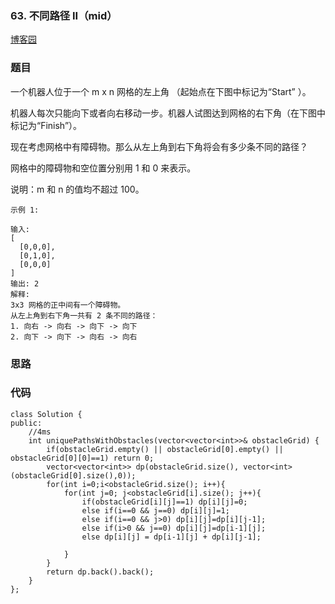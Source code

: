### 63. 不同路径 II（mid）

[博客园](http://www.cnblogs.com/grandyang/p/4353680.html)

### 题目 

一个机器人位于一个 m x n 网格的左上角 （起始点在下图中标记为“Start” ）。

机器人每次只能向下或者向右移动一步。机器人试图达到网格的右下角（在下图中标记为“Finish”）。

现在考虑网格中有障碍物。那么从左上角到右下角将会有多少条不同的路径？



网格中的障碍物和空位置分别用 1 和 0 来表示。

说明：m 和 n 的值均不超过 100。

    示例 1:

    输入:
    [
      [0,0,0],
      [0,1,0],
      [0,0,0]
    ]
    输出: 2
    解释:
    3x3 网格的正中间有一个障碍物。
    从左上角到右下角一共有 2 条不同的路径：
    1. 向右 -> 向右 -> 向下 -> 向下
    2. 向下 -> 向下 -> 向右 -> 向右



### 思路



### 代码

```
class Solution {
public:
    //4ms
    int uniquePathsWithObstacles(vector<vector<int>>& obstacleGrid) {
        if(obstacleGrid.empty() || obstacleGrid[0].empty() || obstacleGrid[0][0]==1) return 0;
        vector<vector<int>> dp(obstacleGrid.size(), vector<int>(obstacleGrid[0].size(),0));
        for(int i=0;i<obstacleGrid.size(); i++){
            for(int j=0; j<obstacleGrid[i].size(); j++){
                if(obstacleGrid[i][j]==1) dp[i][j]=0;
                else if(i==0 && j==0) dp[i][j]=1;
                else if(i==0 && j>0) dp[i][j]=dp[i][j-1];
                else if(i>0 && j==0) dp[i][j]=dp[i-1][j];
                else dp[i][j] = dp[i-1][j] + dp[i][j-1];
                
            }
        }
        return dp.back().back();
    }
};
```
